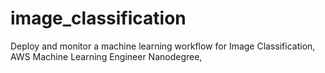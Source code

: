 # image_classification
Deploy and monitor a machine learning workflow for Image Classification, AWS Machine Learning Engineer Nanodegree, 
